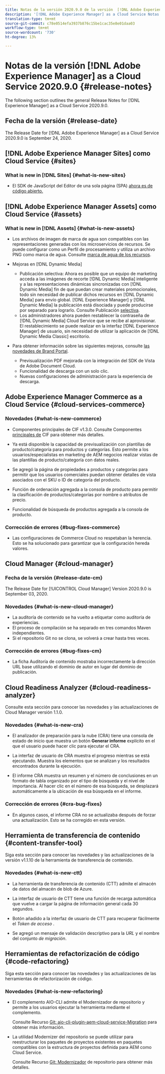 ```yaml
---
title: Notas de la versión 2020.9.0 de la versión  [!DNL Adobe Experience Manager] as a Cloud Service.
description: '[!DNL Adobe Experience Manager] as a Cloud Service Notas de la versión 2020.9.0.'
translation-type: tm+mt
source-git-commit: c78e0514efa3937b876c15be1cac35e8e01daa03
workflow-type: tm+mt
source-wordcount: '730'
ht-degree: 13%

---
```



# Notas de la versión [!DNL Adobe Experience Manager] as a Cloud Service 2020.9.0 {#release-notes}

The following section outlines the general Release Notes for [!DNL Experience Manager] as a Cloud Service 2020.9.0.

## Fecha de la versión {#release-date}

The Release Date for [!DNL Adobe Experience Manager] as a Cloud Service 2020.9.0 is September 24, 2020.

## [!DNL Adobe Experience Manager Sites] como Cloud Service {#sites}

### What is new in [!DNL Sites] {#what-is-new-sites}

* El SDK de JavaScript del Editor de una sola página (SPA) [ahora es de código abierto.](/help/implementing/developing/spa/reference-materials.md)

## [!DNL Adobe Experience Manager Assets] como Cloud Service {#assets}

### What is new in [!DNL Assets] {#what-is-new-assets}

* Los archivos de imagen de marca de agua son compatibles con las representaciones generadas con los microservicios de recursos. Se puede configurar como un Perfil de procesamiento y utiliza un archivo PNG como marca de agua. Consulte [marca de agua de los recursos](/help/assets/watermark-assets.md).

* Mejoras en [!DNL Dynamic Media]

   * Publicación selectiva: Ahora es posible que un equipo de marketing acceda a las imágenes de recorte [!DNL Dynamic Media] inteligente y a las representaciones dinámicas sincronizadas con [!DNL Dynamic Media] fin de que puedan crear materiales promocionales, todo sin necesidad de publicar dichos recursos en [!DNL Dynamic Media] para envío global. [!DNL Experience Manager] y [!DNL Dynamic Media] la publicación está disociada y puede producirse por separado para lograrlo. Consulte Publicación [selectiva](/help/assets/dynamic-media/selective-publishing.md).
   * Los administradores ahora pueden restablecer la contraseña de [!DNL Dynamic Media] Cloud Service que se recibe al aprovisionar. El restablecimiento se puede realizar en la interfaz [!DNL Experience Manager] de usuario, sin necesidad de utilizar la aplicación de [!DNL Dynamic Media Classic] escritorio.

* Para obtener información sobre las siguientes mejoras, consulte [las novedades de Brand Portal](https://docs.adobe.com/content/help/es-ES/experience-manager-brand-portal/using/introduction/whats-new.html).

   * Previsualización PDF mejorada con la integración del SDK de Vista de Adobe Document Cloud.
   * Funcionalidad de descarga con un solo clic.
   * Nuevas configuraciones de administración para la experiencia de descarga.

<!--
### Bugs Fixed {#bugs-fixed-assets}

TBD: list of Assets aaCS bugs that are fixed.
-->

## Adobe Experience Manager Commerce as a Cloud Service {#cloud-services-commerce}

### Novedades {#what-is-new-commerce}

* Componentes principales de CIF v1.3.0. Consulte Componentes [principales de](https://github.com/adobe/aem-core-cif-components/releases/tag/core-cif-components-reactor-1.3.0) CIF para obtener más detalles.

* Ya está disponible la capacidad de previsualización con plantillas de producto/categoría para productos y categorías. Esto permite a los usuarios/especialistas en marketing de AEM negocios realizar vistas de las plantillas de producto/categoría con datos reales.

* Se agregó la página de propiedades a productos y categorías para permitir que los usuarios comerciales puedan obtener detalles de vista asociados con el SKU o ID de categoría del producto.

* Función de ordenación agregada a la consola de producto para permitir la clasificación de productos/categorías por nombre o atributos de precio.

* Funcionalidad de búsqueda de productos agregada a la consola de producto.

### Corrección de errores {#bug-fixes-commerce}

* Las configuraciones de Commerce Cloud no respetaban la herencia. Esto se ha solucionado para garantizar que la configuración hereda valores.

## Cloud Manager {#cloud-manager}

### Fecha de la versión {#release-date-cm}

The Release Date for [!UICONTROL Cloud Manager] Version 2020.9.0 is September 03, 2020.

### Novedades {#what-is-new-cloud-manager}

* La auditoría de contenido se ha vuelto a etiquetar como auditoría de experiencias.
* El proceso de compilación se ha separado en tres comandos Maven independientes.
* Si el repositorio Git no se clona, se volverá a crear hasta tres veces.

### Corrección de errores {#bug-fixes-cm}

* La ficha Auditoría de contenido mostraba incorrectamente la dirección URL base utilizando el dominio de autor en lugar del dominio de publicación.

## Cloud Readiness Analyzer {#cloud-readiness-analyzer}

Consulte esta sección para conocer las novedades y las actualizaciones de Cloud Manager versión 1.1.0.

### Novedades {#what-is-new-cra}

* El analizador de preparación para la nube (CRA) tiene una consola de estado de inicio que muestra un botón **Generar informe** explícito en el que el usuario puede hacer clic para ejecutar el CRA.

* La interfaz de usuario de CRA muestra el progreso mientras se está ejecutando. Muestra los elementos que se analizan y los resultados encontrados durante la ejecución.

* El informe CRA muestra un resumen y el número de conclusiones en un formato de tabla organizado por el tipo de búsqueda y el nivel de importancia. Al hacer clic en el número de esa búsqueda, se desplazará automáticamente a la ubicación de esa búsqueda en el informe.

### Corrección de errores {#cra-bug-fixes}

* En algunos casos, el informe CRA no se actualizaba después de forzar una actualización. Esto se ha corregido en esta versión.

## Herramienta de transferencia de contenido {#content-transfer-tool}

Siga esta sección para conocer las novedades y las actualizaciones de la versión v1.1.10 de la herramienta de transferencia de contenido.

### Novedades {#what-is-new-ctt}

* La herramienta de transferencia de contenido (CTT) admite el almacén de datos del almacén de blob de Azure.

* La interfaz de usuario de CTT tiene una función de recarga automática que vuelve a cargar la página de información general cada 30 segundos.

* Botón añadido a la interfaz de usuario de CTT para recuperar fácilmente el *Token de acceso* .

* Se agregó un mensaje de validación descriptivo para la *URL* y el nombre del conjunto *de migración*.

## Herramientas de refactorización de código {#code-refactoring}

Siga esta sección para conocer las novedades y las actualizaciones de las herramientas de refactorización de código.

### Novedades {#what-is-new-refactoring}

* El complemento AIO-CLI admite el Modernizador de repositorio y permite a los usuarios ejecutar la herramienta mediante el complemento.

   Consulte Recurso [Git: aio-cli-plugin-aem-cloud-service-Migration](https://github.com/adobe/aio-cli-plugin-aem-cloud-service-migration) para obtener más información.

* La utilidad Modernizer del repositorio se puede utilizar para reestructurar los paquetes de proyectos existentes en paquetes compatibles con la estructura de proyectos definida para AEM como Cloud Service.

   Consulte Recurso [Git: Modernizador](https://github.com/adobe/aem-cloud-service-source-migration/tree/master/packages/repository-modernizer) de repositorio para obtener más detalles.

